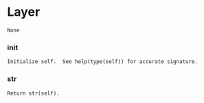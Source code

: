 # Layer 
 ```
 None 
```
### __init__ 
  ```
 Initialize self.  See help(type(self)) for accurate signature. 
```
### __str__ 
  ```
 Return str(self). 
```
